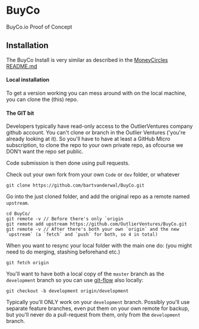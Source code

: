 # BuyCo
BuyCo.io Proof of Concept


## Installation
The BuyCo Install is very similar as described in the [MoneyCircles README.md](https://github.com/OutlierVentures/MoneyCirclesBitReserve)

#### Local installation
To get a version working you can mess around with on the local machine, you can clone the (this) repo.

#### The GIT bit
Developers typically have read-only access to the OutlierVentures company github account. You can't clone or branch in the Outlier Ventures ('you're already looking at it).
So you'll have to have at least a GitHub Micro subscription, to clone the repo to your own private repo, as ofcourse we DON't want the repo set public.

Code submission is then done using pull requests.

Check out your own fork from your own `Code` or `dev` folder, or whatever

    git clone https://github.com/bartvanderwal/BuyCo.git

Go into the just cloned folder, and add the original repo as a remote named `upstream`.

    cd BuyCo/
    git remote -v // Before there's only `origin
    git remote add upstream https://github.com/OutlierVentures/BuyCo.git
    git remote -v // After there's both your own `origin` and the new `upstream` (a `fetch` and `push` for both, so 4 in total) 

When you want to resync your local folder with the main one do: (you might need to do merging, stashing beforehand etc.)

    git fetch origin

You'll want to have both a local copy of the `master` branch as the `development` branch so you can use [git-flow](http://nvie.com/posts/a-successful-git-branching-model/) also locally:

    git checkout -b development origin/development

Typically you'll ONLY work on your `development` branch. Possibly you'll use separate feature branches, even put them on your own remote for backup, but you'll never do a pull-request from them, only from the `development` branch.

